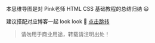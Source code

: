本思维导图是对 Pink老师 HTML CSS 基础教程的总结归纳 :smiley:

建议搭配对应博客一起 look look :rocket: [点击跳转](https://jerry-z-j-r.github.io/categories/%E5%89%8D%E7%AB%AF/)

> 请勿用于商业用途，转载请注明出处！

